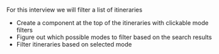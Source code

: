 For this interview we will filter a list of itineraries
- Create a component at the top of the itineraries with clickable mode filters
- Figure out which possible modes to filter based on the search results
- Filter itineraries based on selected mode